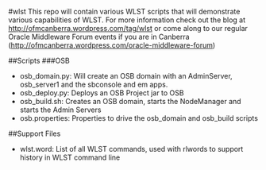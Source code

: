 #wlst
This repo will contain various WLST scripts that will demonstrate various capabilities of WLST. For more information check out the blog at http://ofmcanberra.wordpress.com/tag/wlst or come along to our regular Oracle Middleware Forum events if you are in Canberra (http://ofmcanberra.wordpress.com/oracle-middleware-forum)

##Scripts
###OSB
- osb_domain.py: Will create an OSB domain with an AdminServer, osb_server1 and the sbconsole and em apps.
- osb_deploy.py: Deploys an OSB Project jar to OSB
- osb_build.sh: Creates an OSB domain, starts the NodeManager and starts the Admin Servers
- osb.properties: Properties to drive the osb_domain and osb_build scripts

##Support Files
- wlst.word: List of all WLST commands, used with rlwords to support history in WLST command line
